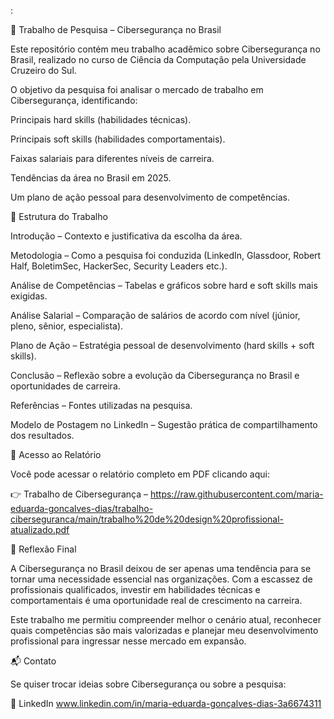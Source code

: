 :

📑 Trabalho de Pesquisa – Cibersegurança no Brasil

Este repositório contém meu trabalho acadêmico sobre Cibersegurança no Brasil, realizado no curso de Ciência da Computação pela Universidade Cruzeiro do Sul.

O objetivo da pesquisa foi analisar o mercado de trabalho em Cibersegurança, identificando:

Principais hard skills (habilidades técnicas).

Principais soft skills (habilidades comportamentais).

Faixas salariais para diferentes níveis de carreira.

Tendências da área no Brasil em 2025.

Um plano de ação pessoal para desenvolvimento de competências.

📌 Estrutura do Trabalho

Introdução – Contexto e justificativa da escolha da área.

Metodologia – Como a pesquisa foi conduzida (LinkedIn, Glassdoor, Robert Half, BoletimSec, HackerSec, Security Leaders etc.).

Análise de Competências – Tabelas e gráficos sobre hard e soft skills mais exigidas.

Análise Salarial – Comparação de salários de acordo com nível (júnior, pleno, sênior, especialista).

Plano de Ação – Estratégia pessoal de desenvolvimento (hard skills + soft skills).

Conclusão – Reflexão sobre a evolução da Cibersegurança no Brasil e oportunidades de carreira.

Referências – Fontes utilizadas na pesquisa.

Modelo de Postagem no LinkedIn – Sugestão prática de compartilhamento dos resultados.

📂 Acesso ao Relatório

Você pode acessar o relatório completo em PDF clicando aqui: 

👉 Trabalho de Cibersegurança – https://raw.githubusercontent.com/maria-eduarda-goncalves-dias/trabalho-ciberseguranca/main/trabalho%20de%20design%20profissional-atualizado.pdf


🎯 Reflexão Final

A Cibersegurança no Brasil deixou de ser apenas uma tendência para se tornar uma necessidade essencial nas organizações. Com a escassez de profissionais qualificados, investir em habilidades técnicas e comportamentais é uma oportunidade real de crescimento na carreira.

Este trabalho me permitiu compreender melhor o cenário atual, reconhecer quais competências são mais valorizadas e planejar meu desenvolvimento profissional para ingressar nesse mercado em expansão.

📬 Contato

Se quiser trocar ideias sobre Cibersegurança ou sobre a pesquisa:

💼 LinkedIn
 www.linkedin.com/in/maria-eduarda-gonçalves-dias-3a6674311
